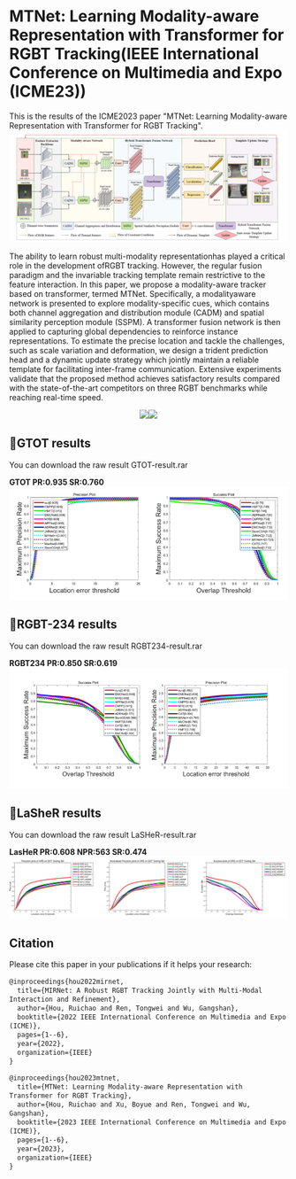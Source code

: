 # MTNet: Learning Modality-aware Representation with Transformer for RGBT Tracking(IEEE International Conference on Multimedia and Expo (ICME23))
This is the results of the ICME2023 paper "MTNet: Learning Modality-aware Representation with Transformer for RGBT Tracking".
![image](pipeline.png)

The ability to learn robust multi-modality representationhas played a critical role in the development ofRGBT tracking. However, the regular fusion paradigm and the invariable tracking template remain restrictive to the feature interaction. In this paper, we propose a modality-aware tracker based on transformer, termed MTNet. Specifically, a modalityaware network is presented to explore modality-specific cues, which contains both channel aggregation and distribution module (CADM) and spatial similarity perception module (SSPM). A transformer fusion network is then applied to capturing global dependencies to reinforce instance representations. To estimate the precise location and tackle the challenges, such as scale variation and deformation, we design a trident prediction head and a dynamic update strategy which jointly maintain a reliable template for facilitating inter-frame communication. Extensive experiments validate that the proposed method achieves satisfactory results compared with the state-of-the-art competitors on three RGBT benchmarks while reaching real-time speed.
<div align="center">
   <img src="MT-RGB.gif"  height=240><img src="MT-T.gif" height=240>
</div>

## 🌟GTOT results
You can download the raw result GTOT-result.rar

**GTOT PR:0.935 SR:0.760**
![image](gtot-result.png) 
## 🌟RGBT-234 results
You can download the raw result RGBT234-result.rar

**RGBT234 PR:0.850 SR:0.619**
![image](rgbt234-result.png)
## 🌟LaSheR results
You can download the raw result LaSHeR-result.rar

**LasHeR PR:0.608 NPR:563 SR:0.474**
![image](lasher-result.png)
## Citation
Please cite this paper in your publications if it helps your research:

```
@inproceedings{hou2022mirnet,
  title={MIRNet: A Robust RGBT Tracking Jointly with Multi-Modal Interaction and Refinement},
  author={Hou, Ruichao and Ren, Tongwei and Wu, Gangshan},
  booktitle={2022 IEEE International Conference on Multimedia and Expo (ICME)},
  pages={1--6},
  year={2022},
  organization={IEEE}
}
```

```
@inproceedings{hou2023mtnet,
  title={MTNet: Learning Modality-aware Representation with Transformer for RGBT Tracking},
  author={Hou, Ruichao and Xu, Boyue and Ren, Tongwei and Wu, Gangshan},
  booktitle={2023 IEEE International Conference on Multimedia and Expo (ICME)},
  pages={1--6},
  year={2023},
  organization={IEEE}
}
```
